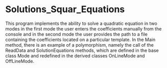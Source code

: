 # Solutions_Squar_Equations

This program implements the ability to solve a quadratic equation in two modes in the first mode the user enters the coefficients manually from the console and in the second mode the user provides the path to a file containing the coefficients located on a particular template. In the Main method, there is an example of a polymorphism, namely the call of the ReadData and SolutionEquations methods, which are defined in the base class Mode and redefined in the derived classes OnLineMode and OffLineMode.
